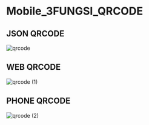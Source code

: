 # Mobile_3FUNGSI_QRCODE

## JSON QRCODE

![qrcode](https://user-images.githubusercontent.com/116256448/211179556-456cc52d-487e-48a6-9037-58651e85f27e.png)

## WEB QRCODE

![qrcode (1)](https://user-images.githubusercontent.com/116256448/211179577-3a2784d9-c1dc-4c2d-bb65-a443ec35cca5.png)

## PHONE QRCODE

![qrcode (2)](https://user-images.githubusercontent.com/116256448/211179606-d3874476-86d3-4313-b1b2-8b1a9a841933.png)
